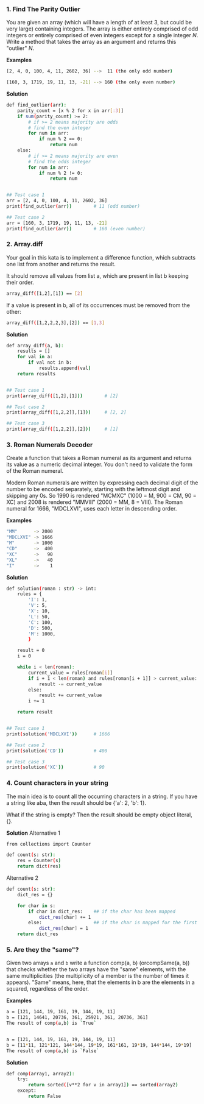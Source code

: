 ### 1. Find The Parity Outlier

You are given an array (which will have a length of at least 3, but could be very large) containing integers. The array is either entirely comprised of odd integers or entirely comprised of even integers except for a single integer $N$. Write a method that takes the array as an argument and returns this "outlier" $N$.

**Examples**
``` bash
[2, 4, 0, 100, 4, 11, 2602, 36] -->  11 (the only odd number)

[160, 3, 1719, 19, 11, 13, -21] --> 160 (the only even number)
```

**Solution**
``` bash
def find_outlier(arr):
    parity_count = [x % 2 for x in arr[:3]]
    if sum(parity_count) >= 2:
        # if >= 2 means majority are odds
        # find the even integer
        for num in arr:
            if num % 2 == 0:
                return num
    else:
        # if >= 2 means majority are even
        # find the odds integer
        for num in arr:
            if num % 2 != 0:
                return num


## Test case 1
arr = [2, 4, 0, 100, 4, 11, 2602, 36]
print(find_outlier(arr))        # 11 (odd number)

## Test case 2
arr = [160, 3, 1719, 19, 11, 13, -21]
print(find_outlier(arr))        # 160 (even number)
```

### 2. Array.diff
Your goal in this kata is to implement a difference function, which subtracts one list from another and returns the result.

It should remove all values from list a, which are present in list b keeping their order.
``` bash
array_diff([1,2],[1]) == [2]
```

If a value is present in b, all of its occurrences must be removed from the other:
``` bash
array_diff([1,2,2,2,3],[2]) == [1,3]
```

**Solution**
``` bash
def array_diff(a, b):
    results = []
    for val in a:
        if val not in b:
            results.append(val)
    return results


## Test case 1
print(array_diff([1,2],[1]))        # [2]

## Test case 2
print(array_diff([1,2,2]],[1]))     # [2, 2]

## Test case 3
print(array_diff([1,2,2]],[2]))     # [1]
```


### 3. Roman Numerals Decoder
Create a function that takes a Roman numeral as its argument and returns its value as a numeric decimal integer. You don't need to validate the form of the Roman numeral.

Modern Roman numerals are written by expressing each decimal digit of the number to be encoded separately, starting with the leftmost digit and skipping any 0s. So 1990 is rendered "MCMXC" (1000 = M, 900 = CM, 90 = XC) and 2008 is rendered "MMVIII" (2000 = MM, 8 = VIII). The Roman numeral for 1666, "MDCLXVI", uses each letter in descending order.

**Examples**
``` bash
"MM"      -> 2000
"MDCLXVI" -> 1666
"M"       -> 1000
"CD"      ->  400
"XC"      ->   90
"XL"      ->   40
"I"       ->    1
```

**Solution**
``` bash
def solution(roman : str) -> int:
    rules = {
        'I': 1, 
        'V': 5, 
        'X': 10, 
        'L': 50, 
        'C': 100, 
        'D': 500, 
        'M': 1000,
        }

    result = 0
    i = 0

    while i < len(roman):
        current_value = rules[roman[i]]
        if i + 1 < len(roman) and rules[roman[i + 1]] > current_value:
            result -= current_value
        else:
            result += current_value
        i += 1

    return result


## Test case 1
print(solution('MDCLXVI'))      # 1666

## Test case 2
print(solution('CD'))           # 400

## Test case 3
print(solution('XC'))           # 90
```

### 4. Count characters in your string
The main idea is to count all the occurring characters in a string. If you have a string like aba, then the result should be {'a': 2, 'b': 1}.

What if the string is empty? Then the result should be empty object literal, {}.

**Solution**
Alternative 1
```bash
from collections import Counter

def count(s: str):
    res = Counter(s)
    return dict(res)
```


Alternative 2
```bash
def count(s: str):
    dict_res = {}

    for char in s:
        if char in dict_res:    ## if the char has been mapped
            dict_res[char] += 1
        else:                   ## if the char is mapped for the first time
            dict_res[char] = 1
    return dict_res
```


### 5. Are they the "same"?
Given two arrays `a` and `b` write a function comp(a, b) (orcompSame(a, b)) that checks whether the two arrays have the "same" elements, with the same multiplicities (the multiplicity of a member is the number of times it appears). "Same" means, here, that the elements in b are the elements in a squared, regardless of the order.

**Examples**
```bash
a = [121, 144, 19, 161, 19, 144, 19, 11]  
b = [121, 14641, 20736, 361, 25921, 361, 20736, 361]
The result of comp(a,b) is `True`


a = [121, 144, 19, 161, 19, 144, 19, 11] 
b = [11*11, 121*121, 144*144, 19*19, 161*161, 19*19, 144*144, 19*19]
The result of comp(a,b) is `False`

```

**Solution**
```bash
def comp(array1, array2):
    try:
        return sorted([v**2 for v in array1]) == sorted(array2)
    except:
        return False
```
